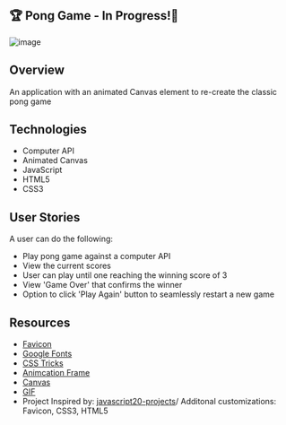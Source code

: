 ## 🏆 Pong Game - In Progress!🏓


![image](https://user-images.githubusercontent.com/62185859/119881680-2c083d80-bef3-11eb-8597-37760edb4ab7.png)


## Overview
An application with an animated Canvas element to re-create the classic pong game


## Technologies 
- Computer API
- Animated Canvas 
- JavaScript
- HTML5
- CSS3


## User Stories
A user can do the following:
- Play pong game against a computer API
- View the current scores 
- User can play until one reaching the winning score of 3
- View 'Game Over' that confirms the winner
- Option to click 'Play Again' button to seamlessly restart a new game
 

## Resources
- [Favicon](https://icon-icons.com/)
- [Google Fonts](https://fonts.google.com/)
- [CSS Tricks](https://css-tricks.com/using-requestanimationframe/)
- [Animcation Frame](https://developers.google.com/web/fundamentals/performance/rendering/optimize-javascript-execution)
- [Canvas](https://developer.mozilla.org/en-US/docs/Web/API/CanvasRenderingContext2D) 
- [GIF](https://media.giphy.com/media/PkY30am44byuuKIhxC/giphy.gif) 
- Project Inspired by: [javascript20-projects](https://github.com/zero-to-mastery/javascript20-projects)/ Additonal customizations: Favicon, CSS3, HTML5

